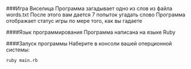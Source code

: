 ###Игра Виселица
Программа загадывает одно из слов из файла words.txt
После этого вам дается 7 попыток угадать слово
Программа отображает статус игры по мере того, как вы гадаете

####Язык программирования
Программа написана на языке Ruby

####Запуск программы
Наберите в консоли вашей оперционной системы:
```
ruby main.rb
```